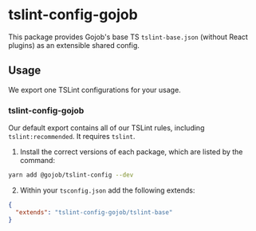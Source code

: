 # tslint-config-gojob

This package provides Gojob's base TS `tslint-base.json` (without React plugins) as an extensible shared config.

## Usage

We export one TSLint configurations for your usage.

### tslint-config-gojob

Our default export contains all of our TSLint rules, including `tslint:recommended`. It requires `tslint`.

1. Install the correct versions of each package, which are listed by the command:

  ```sh
yarn add @gojob/tslint-config --dev
  ```
  
2. Within your `tsconfig.json` add the following extends:

  ```json
  {
    "extends": "tslint-config-gojob/tslint-base"
  }
  ```
